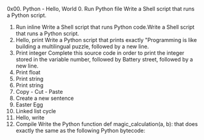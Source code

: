 0x00. Python - Hello, World
0. Run Python file
Write a Shell script that runs a Python script.
1. Run inline
Write a Shell script that runs Python code.Write a Shell script that runs a Python script.
2. Hello, print
Write a Python script that prints exactly "Programming is like building a multilingual puzzle, followed by a new line.
3. Print integer
Complete this source code in order to print the integer stored in the variable number, followed by Battery street, followed by a new line.
4. Print float
5. Print string
5. Print string
7. Copy - Cut - Paste
8. Create a new sentence
9. Easter Egg
10. Linked list cycle
11. Hello, write
12. Compile
Write the Python function def magic_calculation(a, b): that does exactly the same as the following Python bytecode:
